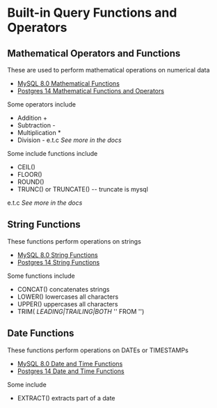 # Built-in Query Functions and Operators

## Mathematical Operators and Functions

These are used to perform mathematical operations on numerical data

- [MySQL 8.0 Mathematical Functions](https://dev.mysql.com/doc/refman/8.0/en/mathematical-functions.html)
- [Postgres 14 Mathematical Functions and Operators](https://www.postgresql.org/docs/14/functions-math.html)

Some operators include

- Addition +
- Subtraction -
- Multiplication \*
- Division -
  e.t.c _See more in the docs_

Some include functions include

- CEIL()
- FLOOR()
- ROUND()
- TRUNC() or TRUNCATE() -- truncate is mysql

e.t.c _See more in the docs_

## String Functions

These functions perform operations on strings

- [MySQL 8.0 String Functions](https://dev.mysql.com/doc/refman/8.0/en/string-functions.html)
- [Postgres 14 String Functions](https://www.postgresql.org/docs/14/functions-string.html)

Some functions include

- CONCAT() concatenates strings
- LOWER() lowercases all characters
- UPPER() uppercases all characters
- TRIM( _LEADING|TRAILING|BOTH_ '<chars to remove>' FROM '<string to trim>')

## Date Functions

These functions perform operations on DATEs or TIMESTAMPs

- [MySQL 8.0 Date and Time Functions](https://dev.mysql.com/doc/refman/8.0/en/date-and-time-functions.html)
- [Postgres 14 Date and Time Functions](https://www.postgresql.org/docs/14/functions-datetime.html)

Some include

- EXTRACT() extracts part of a date
